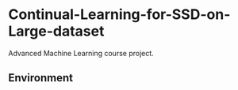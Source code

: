 # Continual-Learning-for-SSD-on-Large-dataset
Advanced Machine Learning course project. 
## Environment  
